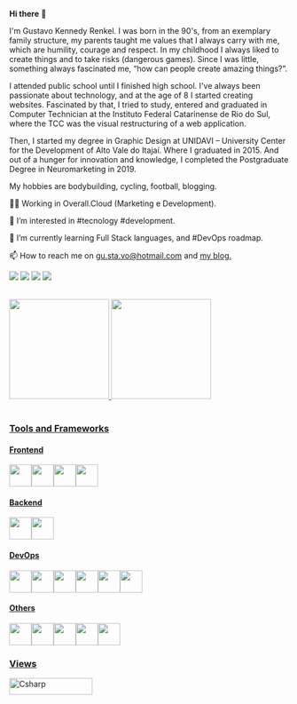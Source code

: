 <b>Hi there</b> 👋

I'm Gustavo Kennedy Renkel. I was born in the 90's, from an exemplary family structure, my parents taught me values ​​that I always carry with me, which are humility, courage and respect. In my childhood I always liked to create things and to take risks (dangerous games). Since I was little, something always fascinated me, “how can people create amazing things?”.

I attended public school until I finished high school. I've always been passionate about technology, and at the age of 8 I started creating websites. Fascinated by that, I tried to study, entered and graduated in Computer Technician at the Instituto Federal Catarinense de Rio do Sul, where the TCC was the visual restructuring of a web application.

Then, I started my degree in Graphic Design at UNIDAVI – University Center for the Development of Alto Vale do Itajaí. Where I graduated in 2015. And out of a hunger for innovation and knowledge, I completed the Postgraduate Degree in Neuromarketing in 2019.

My hobbies are bodybuilding, cycling, football, blogging.

👨‍💻 Working in Overall.Cloud (Marketing e Development).

👀 I’m interested in #tecnology #development.

🌱 I’m currently learning Full Stack languages, and #DevOps roadmap.

📫 How to reach me on gu.sta.vo@hotmail.com and <a href="https://renkel.com.br">my blog.</a>

 <div>   

 <a href="https://discord.com/users/8233" target="_blank"><img src="https://img.shields.io/badge/Discord-7289DA?style=for-the-badge&logo=discord&logoColor=white"    target="_blank"></a> <a href="mailto:gu.sta.vo@hotmail.com"><img src="https://img.shields.io/badge/Microsoft_Outlook-0078D4?style=for-the-badge&logo=microsoft-outlook&logoColor=white" target="_blank"></a> <a href="https://www.linkedin.com/in/gustavokennedy/" target="_blank"><img src="https://img.shields.io/badge/-LinkedIn-%230077B5?style=for-the-badge&logo=linkedin&logoColor=white" target="_blank"></a> <a href="https://api.whatsapp.com/send?phone=5547991423831" target="_blank"><img src="https://img.shields.io/badge/WhatsApp-25D366?style=for-the-badge&logo=whatsapp&logoColor=white">
                             
 <br>

<div>

 <a href="https://github.com/gustavokennedy/">

 <img height="180em" src="https://github-readme-stats.vercel.app/api?username=gustavokennedy&show_icons=true&theme=dark&include_all_commits=true&count_private=true"/>

 <img height="180em" src="https://github-readme-stats.vercel.app/api/top-langs/?username=gustavokennedy&layout=compact&langs_count=7&theme=dark"/>

</div> <br>

### Tools and Frameworks

#### Frontend
<img src="https://cdn.jsdelivr.net/npm/devicons@1.8.0/!SVG/javascript_1.svg" width="40" height="40"/><img src="https://cdn.jsdelivr.net/npm/devicons@1.8.0/!SVG/react.svg" width="40" height="40"/><img src="https://cdn.jsdelivr.net/npm/devicons@1.8.0/!SVG/npm.svg" width="40" height="40"/><img src="https://cdn.jsdelivr.net/npm/devicons@1.8.0/!SVG/css3_full.svg" width="40" height="40"/>

#### Backend
<img src="https://cdn.jsdelivr.net/npm/devicons@1.8.0/!SVG/nodejs.svg" width="40" height="40"/><img src="https://cdn.jsdelivr.net/npm/devicons@1.8.0/!SVG/mysql.svg" width="40" height="40"/>

#### DevOps
<img src="https://cdn.jsdelivr.net/npm/devicons@1.8.0/!SVG/linux.svg" width="40" height="40"/><img src="https://cdn.jsdelivr.net/npm/devicons@1.8.0/!SVG/aws.svg" width="40" height="40"/><img src="https://cdn.jsdelivr.net/npm/devicons@1.8.0/!SVG/nginx.svg" width="40" height="40"/><img src="https://cdn.jsdelivr.net/npm/devicons@1.8.0/!SVG/terminal.svg" width="40" height="40"/><img src="https://cdn.jsdelivr.net/npm/devicons@1.8.0/!SVG/docker.svg" width="40" height="40"/><img src="https://cdn.jsdelivr.net/npm/devicons@1.8.0/!SVG/ubuntu.svg" width="40" height="40"/>

#### Others
<img src="https://cdn.jsdelivr.net/npm/devicons@1.8.0/!SVG/github_full.svg" width="40" height="40"/><img src="https://cdn.jsdelivr.net/npm/devicons@1.8.0/!SVG/git.svg" width="40" height="40"/><img src="https://cdn.jsdelivr.net/npm/devicons@1.8.0/!SVG/google_analytics.svg" width="40" height="40"/><img src="https://cdn.jsdelivr.net/npm/devicons@1.8.0/!SVG/wordpress.svg" width="40" height="40"/><img src="https://cdn.jsdelivr.net/npm/devicons@1.8.0/!SVG/visualstudio.svg" width="40" height="40"/>
 
### Views 
 <div>

  <img align="center" alt="Csharp" height="30" width="150" src="https://komarev.com/ghpvc/?username=gustavokennedy&color=green" alt="gustavokennedy" /> <br>

 </div>  
